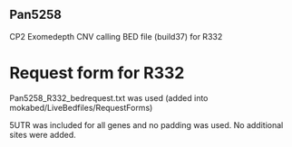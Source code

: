 ## Pan5258

CP2 Exomedepth CNV calling BED file (build37) for R332

# Request form for R332
Pan5258_R332_bedrequest.txt was used  (added into mokabed/LiveBedfiles/RequestForms)

5UTR was included for all genes and no padding was used. No additional sites were added. 